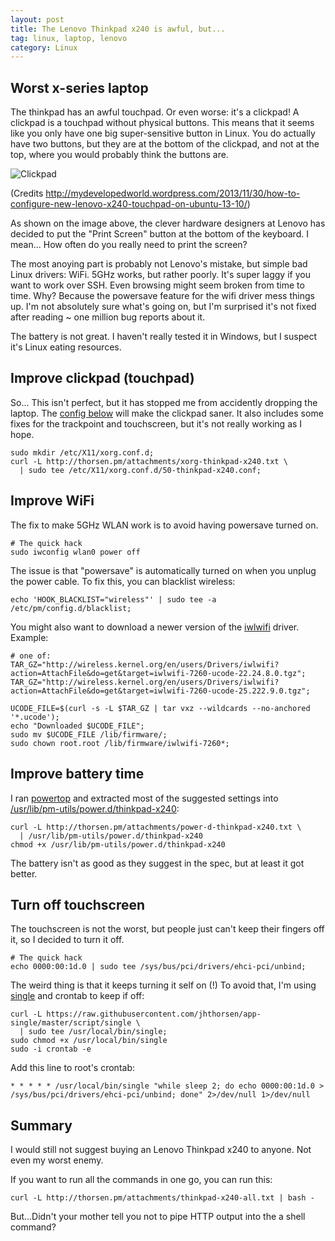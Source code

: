 ```yaml
---
layout: post
title: The Lenovo Thinkpad x240 is awful, but...
tag: linux, laptop, lenovo
category: Linux
---
```


## Worst x-series laptop

The thinkpad has an awful touchpad. Or even worse: it's a clickpad! A
clickpad is a touchpad without physical buttons. This means that it seems like
you only have one big super-sensitive button in Linux. You do actually have
two buttons, but they are at the bottom of the clickpad, and not at the top,
where you would probably think the buttons are.

![Clickpad](http://mydevelopedworld.files.wordpress.com/2013/11/clickpad-lenovo-x240.jpg)

(Credits
http://mydevelopedworld.wordpress.com/2013/11/30/how-to-configure-new-lenovo-x240-touchpad-on-ubuntu-13-10/)

As shown on the image above, the clever hardware designers at Lenovo has
decided to put the "Print Screen" button at the bottom of the keyboard. I
mean... How often do you really need to print the screen?

The most anoying part is probably not Lenovo's mistake, but simple bad Linux
drivers: WiFi. 5GHz works, but rather poorly. It's super laggy if you want to
work over SSH. Even browsing might seem broken from time to time. Why? Because
the powersave feature for the wifi driver mess things up. I'm not absolutely
sure what's going on, but I'm surprised it's not fixed after reading ~ one
million bug reports about it.

The battery is not great. I haven't really tested it in Windows, but I suspect
it's Linux eating resources.

## Improve clickpad (touchpad)

So... This isn't perfect, but it has stopped me from accidently dropping the
laptop. The [config below](http://thorsen.pm/attachments/xorg-thinkpad-x240.txt)
will make the clickpad saner. It also includes some fixes for the trackpoint
and touchscreen, but it's not really working as I hope.

    sudo mkdir /etc/X11/xorg.conf.d;
    curl -L http://thorsen.pm/attachments/xorg-thinkpad-x240.txt \
      | sudo tee /etc/X11/xorg.conf.d/50-thinkpad-x240.conf;

## Improve WiFi

The fix to make 5GHz WLAN work is to avoid having powersave turned on.

    # The quick hack
    sudo iwconfig wlan0 power off

The issue is that "powersave" is automatically turned on when you unplug the
power cable. To fix this, you can blacklist wireless:

    echo 'HOOK_BLACKLIST="wireless"' | sudo tee -a /etc/pm/config.d/blacklist;

You might also want to download a newer version of the
[iwlwifi](http://wireless.kernel.org/en/users/Drivers/iwlwifi?highlight=%28iwlwifi%29-7260)
driver. Example:

    # one of:
    TAR_GZ="http://wireless.kernel.org/en/users/Drivers/iwlwifi?action=AttachFile&do=get&target=iwlwifi-7260-ucode-22.24.8.0.tgz";
    TAR_GZ="http://wireless.kernel.org/en/users/Drivers/iwlwifi?action=AttachFile&do=get&target=iwlwifi-7260-ucode-25.222.9.0.tgz";

    UCODE_FILE=$(curl -s -L $TAR_GZ | tar vxz --wildcards --no-anchored '*.ucode');
    echo "Downloaded $UCODE_FILE";
    sudo mv $UCODE_FILE /lib/firmware/;
    sudo chown root.root /lib/firmware/iwlwifi-7260*;

## Improve battery time

I ran [powertop](https://01.org/powertop) and extracted most of the suggested
settings into
[/usr/lib/pm-utils/power.d/thinkpad-x240](http://thorsen.pm/attachments/power-d-thinkpad-x240.txt):

    curl -L http://thorsen.pm/attachments/power-d-thinkpad-x240.txt \
      | /usr/lib/pm-utils/power.d/thinkpad-x240
    chmod +x /usr/lib/pm-utils/power.d/thinkpad-x240

The battery isn't as good as they suggest in the spec, but at least it got
better.

## Turn off touchscreen

The touchscreen is not the worst, but people just can't keep their fingers off
it, so I decided to turn it off.

    # The quick hack
    echo 0000:00:1d.0 | sudo tee /sys/bus/pci/drivers/ehci-pci/unbind;

The weird thing is that it keeps turning it self on (!) To avoid that, I'm
using [single](https://raw.githubusercontent.com/jhthorsen/app-single/master/script/single)
and crontab to keep if off:

    curl -L https://raw.githubusercontent.com/jhthorsen/app-single/master/script/single \
      | sudo tee /usr/local/bin/single;
    sudo chmod +x /usr/local/bin/single
    sudo -i crontab -e

Add this line to root's crontab:

    * * * * * /usr/local/bin/single "while sleep 2; do echo 0000:00:1d.0 > /sys/bus/pci/drivers/ehci-pci/unbind; done" 2>/dev/null 1>/dev/null

## Summary

I would still not suggest buying an Lenovo Thinkpad x240 to anyone. Not even
my worst enemy.

If you want to run all the commands in one go, you can run this:

    curl -L http://thorsen.pm/attachments/thinkpad-x240-all.txt | bash -

But...Didn't your mother tell you not to pipe HTTP output into the a shell
command?
